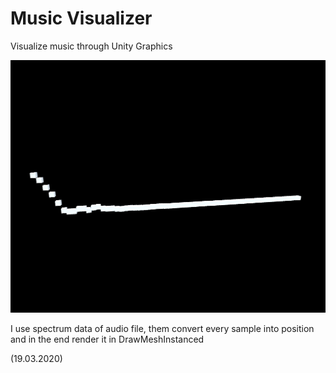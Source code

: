 ﻿# Music Visualizer

Visualize music through Unity Graphics

![screenshot.1236.png](screenshot.1236.png)

I use spectrum data of audio file, them convert every sample into position and 
in the end render it in DrawMeshInstanced

(19.03.2020)
